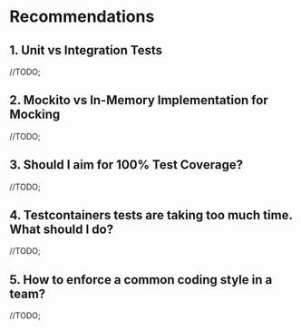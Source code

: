 # Recommendations

## 1. Unit vs Integration Tests
//TODO;

## 2. Mockito vs In-Memory Implementation for Mocking
//TODO;


## 3. Should I aim for 100% Test Coverage?
//TODO;

## 4. Testcontainers tests are taking too much time. What should I do?
//TODO;


## 5. How to enforce a common coding style in a team?
//TODO;
